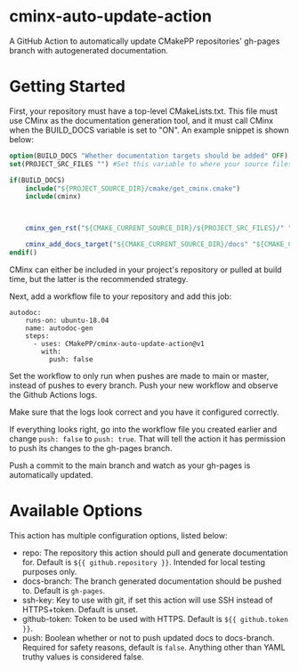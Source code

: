 # cminx-auto-update-action
A GitHub Action to automatically update CMakePP repositories' gh-pages branch with autogenerated documentation.


# Getting Started
First, your repository must have a top-level CMakeLists.txt. This file must use CMinx as the documentation generation tool,
and it must call CMinx when the BUILD_DOCS variable is set to "ON". An example snippet is shown below:

```cmake
option(BUILD_DOCS "Whether documentation targets should be added" OFF)
set(PROJECT_SRC_FILES "") #Set this variable to where your source files that you want documentation for are, relative to your project's top-level directory

if(BUILD_DOCS)
    include("${PROJECT_SOURCE_DIR}/cmake/get_cminx.cmake")
    include(cminx)



    cminx_gen_rst("${CMAKE_CURRENT_SOURCE_DIR}/${PROJECT_SRC_FILES}/" "${CMAKE_CURRENT_SOURCE_DIR}/docs/source/developer/")

    cminx_add_docs_target("${CMAKE_CURRENT_SOURCE_DIR}/docs" "${CMAKE_CURRENT_BINARY_DIR}/docs" html)
endif()

```

CMinx can either be included in your project's repository or pulled at build time, but the latter is the recommended strategy.

Next, add a workflow file to your repository and add this job:

```
autodoc:
    runs-on: ubuntu-18.04
    name: autodoc-gen
    steps:
      - uses: CMakePP/cminx-auto-update-action@v1
        with:
          push: false
```
Set the workflow to only run when pushes are made to main or master, instead of pushes to every branch.
Push your new workflow and observe the Github Actions logs.

Make sure that the logs look correct and you have it configured correctly.

If everything looks right, go into the workflow file you created earlier and change `push: false` to `push: true`. That will tell the action it has permission to push its changes to the gh-pages branch.

Push a commit to the main branch and watch as your gh-pages is automatically updated.

# Available Options
This action has multiple configuration options, listed below:

- repo: The repository this action should pull and generate documentation for. Default is `${{ github.repository }}`. Intended for local testing purposes only.
- docs-branch: The branch generated documentation should be pushed to. Default is `gh-pages`.
- ssh-key: Key to use with git, if set this action will use SSH instead of HTTPS+token. Default is unset.
- github-token: Token to be used with HTTPS. Default is `${{ github.token }}`.
- push: Boolean whether or not to push updated docs to docs-branch. Required for safety reasons, default is `false`. Anything other than YAML truthy values is considered false.
